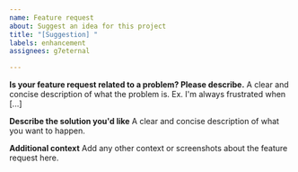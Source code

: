 ```yaml
---
name: Feature request
about: Suggest an idea for this project
title: "[Suggestion] "
labels: enhancement
assignees: g7eternal

---
```


**Is your feature request related to a problem? Please describe.**
A clear and concise description of what the problem is. Ex. I'm always frustrated when [...]

**Describe the solution you'd like**
A clear and concise description of what you want to happen.

**Additional context**
Add any other context or screenshots about the feature request here.
